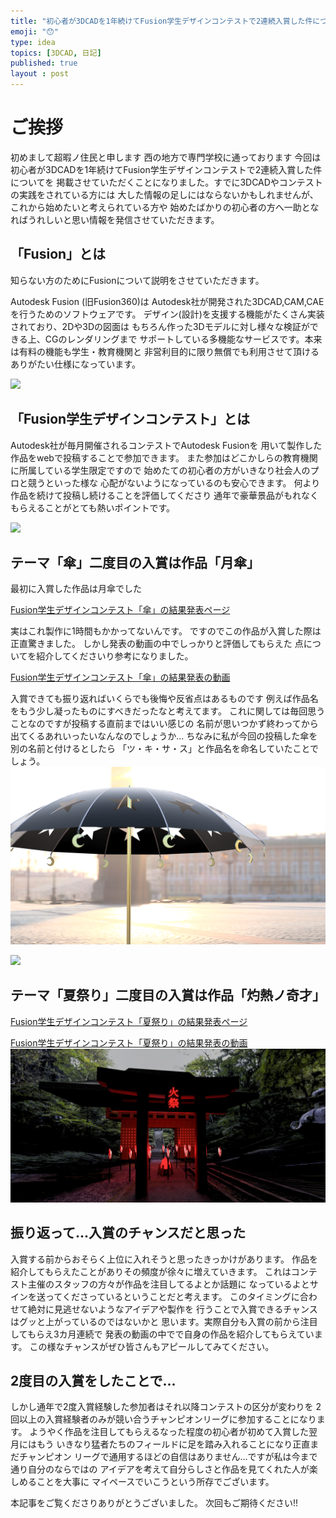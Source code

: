 ```yaml
---
title: "初心者が3DCADを1年続けてFusion学生デザインコンテストで2連続入賞した件について"
emoji: "😯"
type: idea
topics: [3DCAD, 日記]
published: true
layout : post
---
```

# ご挨拶
初めまして超暇ノ住民と申します
西の地方で専門学校に通っております
今回は初心者が3DCADを1年続けてFusion学生デザインコンテストで2連続入賞した件についてを
掲載させていただくことになりました。すでに3DCADやコンテストの実践をされている方には
大した情報の足しにはならないかもしれませんが、これから始めたいと考えられている方や
始めたばかりの初心者の方へ一助となればうれしいと思い情報を発信させていただきます。

## 「Fusion」とは
知らない方のためにFusionについて説明をさせていただきます。

Autodesk Fusion (旧Fusion360)は
Autodesk社が開発された3DCAD,CAM,CAEを行うためのソフトウェアです。
デザイン(設計)を支援する機能がたくさん実装されており、2Dや3Dの図面は
もちろん作った3Dモデルに対し様々な検証ができる上、CGのレンダリングまで
サポートしている多機能なサービスです。本来は有料の機能も学生・教育機関と
非営利目的に限り無償でも利用させて頂けるありがたい仕様になっています。

![](/images/neopxc5.png)
## 「Fusion学生デザインコンテスト」とは
Autodesk社が毎月開催されるコンテストでAutodesk Fusionを
用いて製作した作品をwebで投稿することで参加できます。
また参加はどこかしらの教育機関に所属している学生限定ですので
始めたての初心者の方がいきなり社会人のプロと競うといった様な
心配がないようになっているのも安心できます。
何より作品を続けて投稿し続けることを評価してくださり
通年で豪華景品がもれなくもらえることがとても熱いポイントです。

![](/images/neopxc6.png)
## テーマ「傘」二度目の入賞は作品「月傘」

最初に入賞した作品は月傘でした

[Fusion学生デザインコンテスト「傘」の結果発表ページ](https://www.myautodesk.jp/fusion-contest-2024/contest-result-03.html)

実はこれ製作に1時間もかかってないんです。
ですのでこの作品が入賞した際は正直驚きました。
しかし発表の動画の中でしっかりと評価してもらえた
点についてを紹介してくださいり参考になりました。

[Fusion学生デザインコンテスト「傘」の結果発表の動画](https://www.youtube.com/watch?v=pmlFFgqQE9A)

入賞できても振り返ればいくらでも後悔や反省点はあるものです
例えば作品名をもう少し凝ったものにすべきだったなと考えてます。
これに関しては毎回思うことなのですが投稿する直前まではいい感じの
名前が思いつかず終わってから出てくるあれいったいなんなのでしょうか...
ちなみに私が今回の投稿した傘を別の名前と付けるとしたら
「ツ・キ・サ・ス」と作品名を命名していたことでしょう。
![](assets\images\moon_umbrella\umbrella4.png)

![](/images/neopxc7.png)
## テーマ「夏祭り」二度目の入賞は作品「灼熱ノ奇才」

[Fusion学生デザインコンテスト「夏祭り」の結果発表ページ](hhttps://www.myautodesk.jp/fusion-contest-2024/contest-result-04.html)

[Fusion学生デザインコンテスト「夏祭り」の結果発表の動画](https://www.youtube.com/watch?v=8jfWrGzYSYY)
![](assets\images\fire_carnival\fire1.jpg)

## 振り返って...入賞のチャンスだと思った
入賞する前からおそらく上位に入れそうと思ったきっかけがあります。
作品を紹介してもらえたことがありその頻度が徐々に増えていきます。
これはコンテスト主催のスタッフの方々が作品を注目してるよとか話題に
なっているよとサインを送ってくださっているということだと考えます。
このタイミングに合わせて絶対に見逃せないようなアイデアや製作を
行うことで入賞できるチャンスはグッと上がっているのではないかと
思います。実際自分も入賞の前から注目してもらえ3カ月連続で
発表の動画の中でで自身の作品を紹介してもらえています。
この様なチャンスがぜひ皆さんもアピールしてみてください。

## 2度目の入賞をしたことで...

しかし通年で2度入賞経験した参加者はそれ以降コンテストの区分が変わりを
2回以上の入賞経験者のみが競い合うチャンピオンリーグに参加することになります。
ようやく作品を注目してもらえるなった程度の初心者が初めて入賞した翌月にはもう
いきなり猛者たちのフィールドに足を踏み入れることになり正直まだチャンピオン
リーグで通用するほどの自信はありません...ですが私は今まで通り自分のならではの
アイデアを考えて自分らしさと作品を見てくれた人が楽しめることを大事に
マイペースでいこうという所存でございます。

本記事をご覧くださりありがとうございました。
次回もご期待ください!!
